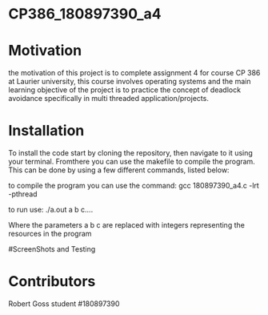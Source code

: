 # CP386_180897390_a4

# Motivation
the motivation of this project is to complete assignment 4 for course CP 386 at Laurier university, this course involves operating systems and the main learning objective of the project is to practice the concept of deadlock avoidance specifically in multi threaded application/projects.

# Installation

To install the code start by cloning the repository, then navigate to it using your terminal. Fromthere you can use the makefile to compile the program. This can be done by using a few different commands, listed below:

to compile the program you can use the command: gcc 180897390_a4.c -lrt -pthread

to run use: ./a.out a b c....

Where the parameters a b c are replaced with integers representing the resources in the program

#ScreenShots and Testing

# Contributors

Robert Goss student #180897390
